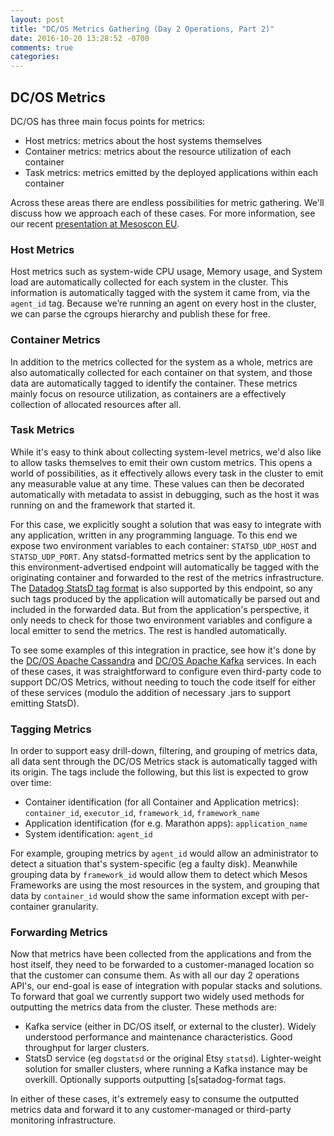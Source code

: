 ```yaml
---
layout: post
title: "DC/OS Metrics Gathering (Day 2 Operations, Part 2)"
date: 2016-10-20 13:28:52 -0700
comments: true
categories: 
---
```

## DC/OS Metrics
DC/OS has three main focus points for metrics:

- Host metrics: metrics about the host systems themselves
- Container metrics: metrics about the resource utilization of each container
- Task metrics: metrics emitted by the deployed applications within each container

Across these areas there are endless possibilities for metric gathering. We'll discuss how we approach each of these cases. For more information, see our recent [presentation at Mesoscon EU](http://schd.ws/hosted_files/mesosconeu2016/e7/Metrics%20on%20DC-OS%20Enterprise%20%28Mesoscon%29.pdf).

### Host Metrics
Host metrics such as system-wide CPU usage, Memory usage, and System load are automatically collected for each system in the cluster. This information is automatically tagged with the system it came from, via the `agent_id` tag. Because we’re running an agent on every host in the cluster, we can parse the cgroups hierarchy and publish these for free.

### Container Metrics
In addition to the metrics collected for the system as a whole, metrics are also automatically collected for each container on that system, and those data are automatically tagged to identify the container. These metrics mainly focus on resource utilization, as containers are a effectively collection of allocated resources after all.

### Task Metrics
While it's easy to think about collecting system-level metrics, we'd also like to allow tasks themselves to emit their own custom metrics. This opens a world of possibilities, as it effectively allows every task in the cluster to emit any measurable value at any time. These values can then be decorated automatically with metadata to assist in debugging, such as the host it was running on and the framework that started it.

For this case, we explicitly sought a solution that was easy to integrate with any application, written in any programming language. To this end we expose two environment variables to each container: `STATSD_UDP_HOST` and `STATSD_UDP_PORT`. Any statsd-formatted metrics sent by the application to this environment-advertised endpoint will automatically be tagged with the originating container and forwarded to the rest of the metrics infrastructure. The [Datadog StatsD tag format](http://docs.datadoghq.com/guides/dogstatsd/#datagram-format) is also supported by this endpoint, so any such tags produced by the application will automatically be parsed out and included in the forwarded data. But from the application's perspective, it only needs to check for those two environment variables and configure a local emitter to send the metrics. The rest is handled automatically.

To see some examples of this integration in practice, see how it's done by the [DC/OS Apache Cassandra](https://github.com/mesosphere/dcos-cassandra-service/blob/964fc1e5d6809a8b2dc040efe9c065405ff56118/cassandra-executor/src/main/java/com/mesosphere/dcos/cassandra/executor/metrics/MetricsConfig.java#L68) and [DC/OS Apache Kafka](https://github.com/mesosphere/dcos-kafka-service/blob/acf844c413ddb8ea7bdb2b1f58b1d79e56c8c6ad/kafka-config-overrider/src/main/java/com/mesosphere/dcos/kafka/config/Overrider.java#L163) services. In each of these cases, it was straightforward to configure even third-party code to support DC/OS Metrics, without needing to touch the code itself for either of these services (modulo the addition of necessary .jars to support emitting StatsD).

### Tagging Metrics
In order to support easy drill-down, filtering, and grouping of metrics data, all data sent through the DC/OS Metrics stack is automatically tagged with its origin. The tags include the following, but this list is expected to grow over time:

- Container identification (for all Container and Application metrics): `container_id`, `executor_id`, `framework_id`, `framework_name`
- Application identification (for e.g. Marathon apps): `application_name`
- System identification: `agent_id`

For example, grouping metrics by `agent_id` would allow an administrator to detect a situation that's system-specific (eg a faulty disk). Meanwhile grouping data by `framework_id` would allow them to detect which Mesos Frameworks are using the most resources in the system, and grouping that data by `container_id` would show the same information except with per-container granularity.

### Forwarding Metrics
Now that metrics have been collected from the applications and from the host itself, they need to be forwarded to a customer-managed location so that the customer can consume them. As with all our day 2 operations API's, our end-goal is ease of integration with popular stacks and solutions. To forward that goal we currently support two widely used methods for outputting the metrics data from the cluster. These methods are:

- Kafka service (either in DC/OS itself, or external to the cluster). Widely understood performance and maintenance characteristics. Good throughput for larger clusters.
- StatsD service (eg `dogstatsd` or the original Etsy `statsd`). Lighter-weight solution for smaller clusters, where running a Kafka instance may be overkill. Optionally supports outputting [s[satadog-format tags.

In either of these cases, it's extremely easy to consume the outputted metrics data and forward it to any customer-managed or third-party monitoring infrastructure.


